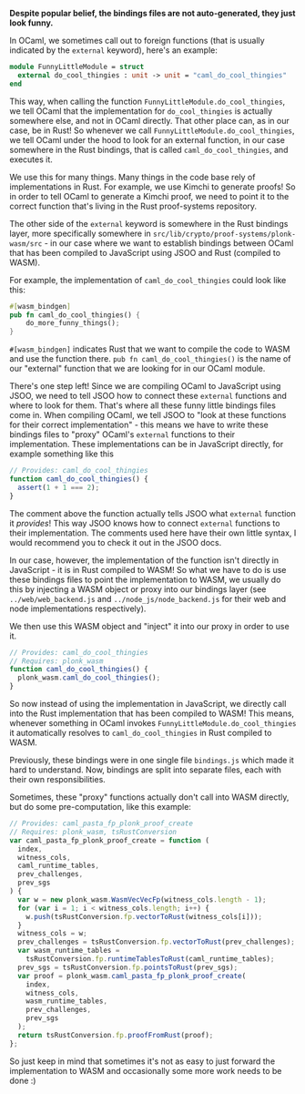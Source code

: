 **Despite popular belief, the bindings files are not auto-generated, they just look funny.**

In OCaml, we sometimes call out to foreign functions (that is usually indicated by the `external` keyword), here's an example:

```ml
module FunnyLittleModule = struct
  external do_cool_thingies : unit -> unit = "caml_do_cool_thingies"
end
```

This way, when calling the function `FunnyLittleModule.do_cool_thingies`, we tell OCaml that the implementation for `do_cool_thingies` is actually somewhere else, and not in OCaml directly. That other place can, as in our case, be in Rust! So whenever we call `FunnyLittleModule.do_cool_thingies`, we tell OCaml under the hood to look for an external function, in our case somewhere in the Rust bindings, that is called `caml_do_cool_thingies`, and executes it.

We use this for many things. Many things in the code base rely of implementations in Rust. For example, we use Kimchi to generate proofs! So in order to tell OCaml to generate a Kimchi proof, we need to point it to the correct function that's living in the Rust proof-systems repository.

The other side of the `external` keyword is somewhere in the Rust bindings layer, more specifically somewhere in `src/lib/crypto/proof-systems/plonk-wasm/src` - in our case where we want to establish bindings between OCaml that has been compiled to JavaScript using JSOO and Rust (compiled to WASM).

For example, the implementation of `caml_do_cool_thingies` could look like this:

```rs
#[wasm_bindgen]
pub fn caml_do_cool_thingies() {
    do_more_funny_things();
}
```

`#[wasm_bindgen]` indicates Rust that we want to compile the code to WASM and use the function there.
`pub fn caml_do_cool_thingies()` is the name of our "external" function that we are looking for in our OCaml module.

There's one step left! Since we are compiling OCaml to JavaScript using JSOO, we need to tell JSOO how to connect these `external` functions and where to look for them. That's where all these funny little bindings files come in. When compiling OCaml, we tell JSOO to "look at these functions for their correct implementation" - this means we have to write these bindings files to "proxy" OCaml's `external` functions to their implementation. These implementations can be in JavaScript directly, for example something like this

```js
// Provides: caml_do_cool_thingies
function caml_do_cool_thingies() {
  assert(1 + 1 === 2);
}
```

The comment above the function actually tells JSOO what `external` function it _provides_! This way JSOO knows how to connect `external` functions to their implementation. The comments used here have their own little syntax, I would recommend you to check it out in the JSOO docs.

In our case, however, the implementation of the function isn't directly in JavaScript - it is in Rust compiled to WASM! So what we have to do is use these bindings files to point the implementation to WASM, we usually do this by injecting a WASM object or proxy into our bindings layer (see `../web/web_backend.js` and `../node_js/node_backend.js` for their web and node implementations respectively).

We then use this WASM object and "inject" it into our proxy in order to use it.

```js
// Provides: caml_do_cool_thingies
// Requires: plonk_wasm
function caml_do_cool_thingies() {
  plonk_wasm.caml_do_cool_thingies();
}
```

So now instead of using the implementation in JavaScript, we directly call into the Rust implementation that has been compiled to WASM! This means, whenever something in OCaml invokes `FunnyLittleModule.do_cool_thingies` it automatically resolves to `caml_do_cool_thingies` in Rust compiled to WASM.

Previously, these bindings were in one single file `bindings.js` which made it hard to understand. Now, bindings are split into separate files, each with their own responsibilities.

Sometimes, these "proxy" functions actually don't call into WASM directly, but do some pre-computation, like this example:

```js
// Provides: caml_pasta_fp_plonk_proof_create
// Requires: plonk_wasm, tsRustConversion
var caml_pasta_fp_plonk_proof_create = function (
  index,
  witness_cols,
  caml_runtime_tables,
  prev_challenges,
  prev_sgs
) {
  var w = new plonk_wasm.WasmVecVecFp(witness_cols.length - 1);
  for (var i = 1; i < witness_cols.length; i++) {
    w.push(tsRustConversion.fp.vectorToRust(witness_cols[i]));
  }
  witness_cols = w;
  prev_challenges = tsRustConversion.fp.vectorToRust(prev_challenges);
  var wasm_runtime_tables =
    tsRustConversion.fp.runtimeTablesToRust(caml_runtime_tables);
  prev_sgs = tsRustConversion.fp.pointsToRust(prev_sgs);
  var proof = plonk_wasm.caml_pasta_fp_plonk_proof_create(
    index,
    witness_cols,
    wasm_runtime_tables,
    prev_challenges,
    prev_sgs
  );
  return tsRustConversion.fp.proofFromRust(proof);
};
```

So just keep in mind that sometimes it's not as easy to just forward the implementation to WASM and occasionally some more work needs to be done :)
